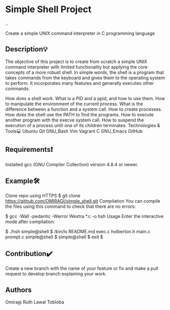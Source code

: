 # Simple Shell Project
..

Create a simple UNIX command interpreter in C programming language

## Description💡

The objective of this project is to create from scratch a simple UNIX command interpreter with limited functionality but applying the core concepts of a more robust shell. In simple words, the shell is a program that takes commands from the keyboard and gives them to the operating system to perform. It incorporates many features and generally executes other commands.

How does a shell work.
What is a PID and a ppid, and how to use them.
How to manipulate the environment of the current process.
What is the difference between a function and a system call.
How to create processes.
How does the shell use the PATH to find the programs.
How to execute another program with the execve system call.
How to suspend the execution of a process until one of its children terminates.
Technologies & Tools💻
Ubuntu Git GNU_Bash Vim Vagrant C GNU_Emacs GitHub

## Requirements❗
Installed gcc (GNU Compiler Collection) version 4.8.4 or newer.

## Example🛠️
Clone repo using HTTPS
$ git clone https://github.com/OMIRAGI/simple_shell.git
Compilation
You can compile the files using this command to check that there are no errors:

$ gcc -Wall -pedantic -Werror Wextra *.c -o hsh
Usage
Enter the interactive mode after compilation:

$ ./hsh
 simple@shell $ /bin/ls
 README.md exec.c holberton.h main.c prompt.c
 simple@shell $
 simple@shell $ exit
$
## Contribution✔️
Create a new branch with the name of your feature or fix and make a pull request to develop branch explaining your work.

## Authors
Omiragi Ruth
Lawal Tobloba
